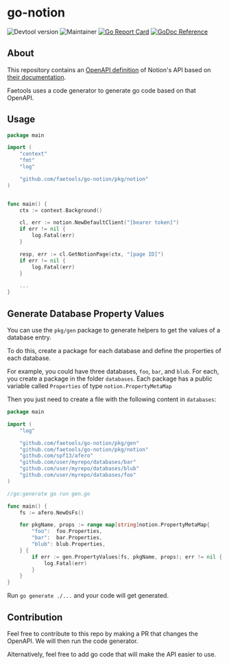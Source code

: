 # go-notion

![Devtool version](https://img.shields.io/badge/Devtool-0.0.18-brightgreen.svg)
![Maintainer](https://img.shields.io/badge/team-firestarters-blue)
[![Go Report Card](https://goreportcard.com/badge/github.com/faetools/go-notion)](https://goreportcard.com/report/github.com/faetools/go-notion)
[![GoDoc Reference](https://img.shields.io/badge/godoc-reference-blue.svg)](https://pkg.go.dev/github.com/faetools/go-notion)

## About

This repository contains an [OpenAPI definition](api/openapi.yaml) of Notion's API based on [their documentation](https://developers.notion.com/).

Faetools uses a code generator to generate go code based on that OpenAPI.

## Usage

```go
package main

import (
	"context"
	"fmt"
	"log"

	"github.com/faetools/go-notion/pkg/notion"
)


func main() {
	ctx := context.Background()

	cl, err := notion.NewDefaultClient("[bearer token]")
	if err != nil {
		log.Fatal(err)
	}

	resp, err := cl.GetNotionPage(ctx, "[page ID]")
	if err != nil {
		log.Fatal(err)
	}

	...
}
```

## Generate Database Property Values

You can use the `pkg/gen` package to generate helpers to get the values of a database entry.

To do this, create a package for each database and define the properties of each database.

For example, you could have three databases, `foo`, `bar`, and `blub`. For each, you create a package in the folder `databases`. Each package has a public variable called `Properties` of type `notion.PropertyMetaMap`

Then you just need to create a file with the following content in `databases`:

```go
package main

import (
	"log"

	"github.com/faetools/go-notion/pkg/gen"
	"github.com/faetools/go-notion/pkg/notion"
	"github.com/spf13/afero"
	"github.com/user/myrepo/databases/bar"
	"github.com/user/myrepo/databases/blub"
	"github.com/user/myrepo/databases/foo"
)

//go:generate go run gen.go

func main() {
	fs := afero.NewOsFs()

	for pkgName, props := range map[string]notion.PropertyMetaMap{
		"foo":  foo.Properties,
		"bar":  bar.Properties,
		"blub": blub.Properties,
	} {
		if err := gen.PropertyValues(fs, pkgName, props); err != nil {
			log.Fatal(err)
		}
	}
}
```

Run `go generate ./...` and your code will get generated.

## Contribution

Feel free to contribute to this repo by making a PR that changes the OpenAPI. We will then run the code generator.

Alternatively, feel free to add go code that will make the API easier to use.
